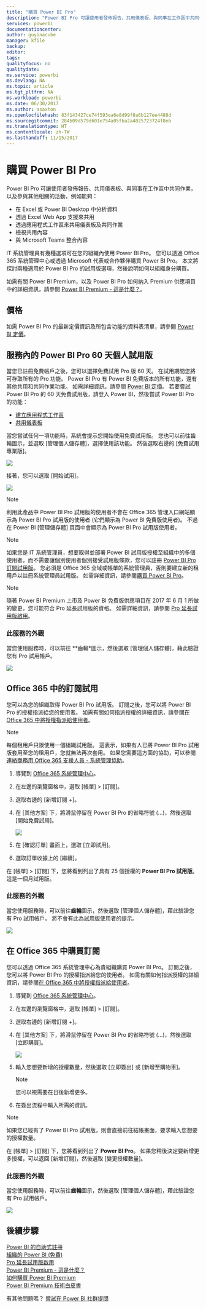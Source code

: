 ```yaml
---
title: "購買 Power BI Pro"
description: "Power BI Pro 可讓使用者發佈報告、共用儀表板、與同事在工作區中共同作業，以及參與其他相關的活動。"
services: powerbi
documentationcenter: 
author: guyinacube
manager: kfile
backup: 
editor: 
tags: 
qualityfocus: no
qualitydate: 
ms.service: powerbi
ms.devlang: NA
ms.topic: article
ms.tgt_pltfrm: NA
ms.workload: powerbi
ms.date: 06/30/2017
ms.author: asaxton
ms.openlocfilehash: 83f143427ce74f593ea6e8d99f8a6b127ee4488d
ms.sourcegitcommit: 284b09d579d601e754a05fba2a4025723724f8eb
ms.translationtype: HT
ms.contentlocale: zh-TW
ms.lasthandoff: 11/15/2017
---
```

# <a name="purchasing-power-bi-pro"></a>購買 Power BI Pro
Power BI Pro 可讓使用者發佈報告、共用儀表板、與同事在工作區中共同作業，以及參與其他相關的活動，例如能夠：

* 在 Excel 或 Power BI Desktop 中分析資料
* 透過 Excel Web App 支援來共用
* 透過應用程式工作區來共用儀表板及共同作業
* 檢視共用內容
* 與 Microsoft Teams 整合內容

IT 系統管理員有幾種選項可在您的組織內使用 Power BI Pro。 您可以透過 Office 365 系統管理中心或透過 Microsoft 代表或合作夥伴購買 Power BI Pro。 本文將探討兩種適用於 Power BI Pro 的試用版選項，然後說明如何以組織身分購買。

如需有關 Power BI Premium，以及 Power BI Pro 如何納入 Premium 供應項目中的詳細資訊，請參閱 [Power BI Premium - 這是什麼？](service-premium.md)。

## <a name="pricing"></a>價格
如需 Power BI Pro 的最新定價資訊及所包含功能的資料表清單，請參閱 [Power BI 定價](https://powerbi.microsoft.com/pricing/)。

## <a name="in-service-power-bi-pro-60-day-trial-for-individuals"></a>服務內的 Power BI Pro 60 天個人試用版
當您已註冊免費帳戶之後，您可以選擇免費試用 Pro 版 60 天。 在試用期間您將可存取所有的 Pro 功能。 Power BI Pro 有 Power BI 免費版本的所有功能，還有其他共用和共同作業功能。 如需詳細資訊，請參閱 [Power BI 定價](https://powerbi.microsoft.com/pricing)。 若要嘗試 Power BI Pro 的 60 天免費試用版，請登入 Power BI，然後嘗試 Power BI Pro 的功能：

* [建立應用程式工作區](service-create-distribute-apps.md)
* [共用儀表板](service-share-dashboards.md)

當您嘗試任何一項功能時，系統會提示您開始使用免費試用版。 您也可以前往齒輪圖示，並選取 [管理個人儲存體]，選擇使用該功能。 然後選取右邊的 [免費試用專業版]。

![](media/service-admin-purchasing-power-bi-pro/powerbi-pro-trial1.png)

接著，您可以選取 [開始試用]。

![](media/service-admin-purchasing-power-bi-pro/powerbi-pro-trial2.png)

> [!NOTE]
> 利用此產品中 Power BI Pro 試用版的使用者不會在 Office 365 管理入口網站顯示為 Power BI Pro 試用版的使用者 (它們顯示為 Power BI 免費版使用者)。 不過在 Power BI [管理儲存體]  頁面中會顯示為 Power BI Pro 試用版使用者。

> [!NOTE]
> 如果您是 IT 系統管理員，想要取得並部署 Power BI 試用版授權至組織中的多個使用者，而不需要讓個別使用者個別接受試用版條款，您可以註冊 [Power BI Pro 訂閱試用版](https://portal.office.com/Signup/MainSignup15.aspx?OfferId=d59682f3-3e3b-4686-9c00-7c7c1c736085&dl=POWER_BI_PRO)。 您必須是 Office 365 全域或帳單的系統管理員，否則要建立新的租用戶以註冊系統管理員試用版。 如需詳細資訊，請參閱[購買 Power BI Pro](service-admin-purchasing-power-bi-pro.md)。

> [!NOTE]
> 隨著 Power BI Premium 上市及 Power BI 免費版供應項目在 2017 年 6 月 1 所做的變更，您可能符合 Pro 延長試用版的資格。 如需詳細資訊，請參閱 [Pro 延長試用版啟用](service-extended-pro-trial.md)。

### <a name="what-this-looks-like-within-the-service"></a>此服務的外觀
當您使用服務時，可以前往 **齒輪*圖示，然後選取 [管理個人儲存體]，藉此驗證您有 Pro 試用帳戶。

![](media/service-admin-purchasing-power-bi-pro/powerbi-pro-trial3.png)

## <a name="subscription-trial-in-office-365"></a>Office 365 中的訂閱試用
您可以為您的組織取得 Power BI Pro 試用版。 訂閱之後，您可以將 Power BI Pro 的授權指派給您的使用者。 如需有關如何指派授權的詳細資訊，請參閱[在 Office 365 中將授權指派給使用者](https://support.office.com/article/Assign-or-unassign-licenses-for-Office-365-for-business-997596b5-4173-4627-b915-36abac6786dc)。

> [!NOTE]
> 每個租用戶只限使用一個組織試用版。 這表示，如果有人已將 Power BI Pro 試用版套用至您的租用戶，您就無法再次套用。 如果您需要這方面的協助，可以參閱[連絡商務用 Office 365 支援人員 - 系統管理協助](https://support.office.microsoft.com/article/Contact-Office-365-for-business-support-Admin-Help-32a17ca7-6fa0-4870-8a8d-e25ba4ccfd4b?CorrelationId=552bbf37-214f-4202-80cb-b94240dcd671&ui=en-US&rs=en-US&ad=US#BKMK_call_support)。
> 

1. 導覽到 [Office 365 系統管理中心](https://portal.office.com/admin/default.aspx)。
2. 在左邊的瀏覽窗格中，選取 [帳單] > [訂閱]。
3. 選取右邊的 [新增訂閱 +]。
4. 在 [其他方案] 下，將滑鼠停留在 Power BI Pro 的省略符號 (...)，然後選取 [開始免費試用]。
   
    ![](media/service-admin-purchasing-power-bi-pro/organization-pro-trial1.png)
5. 在 [確認訂單] 畫面上，選取 [立即試用]。
6. 選取訂單收據上的 [繼續]。

在 [帳單] > [訂閱] 下，您將看到列出了具有 25 個授權的 **Power BI Pro 試用版**。 這是一個月試用版。

### <a name="what-this-looks-like-within-the-service"></a>此服務的外觀
當您使用服務時，可以前往**齒輪**圖示，然後選取 [管理個人儲存體]，藉此驗證您有 Pro 試用帳戶。 將不會有此為試用版使用者的提示。

![](media/service-admin-purchasing-power-bi-pro/powerbi-pro3.png)

## <a name="purchase-subscription-in-office-365"></a>在 Office 365 中購買訂閱
您可以透過 Office 365 系統管理中心為貴組織購買 Power BI Pro。 訂閱之後，您可以將 Power BI Pro 的授權指派給您的使用者。 如需有關如何指派授權的詳細資訊，請參閱[在 Office 365 中將授權指派給使用者](https://support.office.com/article/Assign-or-unassign-licenses-for-Office-365-for-business-997596b5-4173-4627-b915-36abac6786dc)。

1. 導覽到 [Office 365 系統管理中心](https://portal.office.com/admin/default.aspx)。
2. 在左邊的瀏覽窗格中，選取 [帳單] > [訂閱]。
3. 選取右邊的 [新增訂閱 +]。
4. 在 [其他方案] 下，將滑鼠停留在 Power BI Pro 的省略符號 (...)，然後選取 [立即購買]。
   
    ![](media/service-admin-purchasing-power-bi-pro/organization-pro1.png)
5. 輸入您想要新增的授權數量，然後選取 [立即簽出] 或 [新增至購物車]。
   
   > [!NOTE]
   > 您可以視需要在日後新增更多。
   > 
   > 
6. 在簽出流程中輸入所需的資訊。

> [!NOTE]
> 如果您已經有了 Power BI Pro 試用版，則會直接前往結帳畫面，要求輸入您想要的授權數量。
> 
> 

在 [帳單] > [訂閱] 下，您將看到列出了 **Power BI Pro**。 如果您稍後決定要新增更多授權，可以返回 [新增訂閱]，然後選取 [變更授權數量]。

### <a name="what-this-looks-like-within-the-service"></a>此服務的外觀
當您使用服務時，可以前往**齒輪**圖示，然後選取 [管理個人儲存體]，藉此驗證您有 Pro 試用帳戶。

![](media/service-admin-purchasing-power-bi-pro/powerbi-pro3.png)

## <a name="next-steps"></a>後續步驟
[Power BI 的自助式註冊](service-self-service-signup-for-power-bi.md)  
[組織的 Power BI (免費)](service-admin-service-free-in-your-organization.md)  
[Pro 延長試用版啟用](service-extended-pro-trial.md)  
[Power BI Premium - 這是什麼？](service-premium.md)  
[如何購買 Power BI Premium](service-admin-premium-purchase.md)  
[Power BI Premium 技術白皮書](https://aka.ms/pbipremiumwhitepaper)  

有其他問題嗎？ [嘗試在 Power BI 社群提問](http://community.powerbi.com/)

